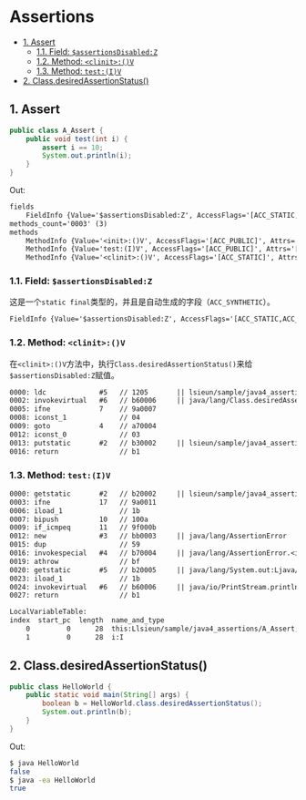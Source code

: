 # Assertions

<!-- TOC -->

- [1. Assert](#1-assert)
  - [1.1. Field: `$assertionsDisabled:Z`](#11-field-assertionsdisabledz)
  - [1.2. Method: `<clinit>:()V`](#12-method-clinitv)
  - [1.3. Method: `test:(I)V`](#13-method-testiv)
- [2. Class.desiredAssertionStatus()](#2-classdesiredassertionstatus)

<!-- /TOC -->

## 1. Assert

```java
public class A_Assert {
    public void test(int i) {
        assert i == 10;
        System.out.println(i);
    }
}
```

Out:

```txt
fields
    FieldInfo {Value='$assertionsDisabled:Z', AccessFlags='[ACC_STATIC,ACC_FINAL,ACC_SYNTHETIC]', Attrs='[]', HexCode='1018000800090000'}
methods_count='0003' (3)
methods
    MethodInfo {Value='<init>:()V', AccessFlags='[ACC_PUBLIC]', Attrs='[Code]', HexCode='...'}
    MethodInfo {Value='test:(I)V', AccessFlags='[ACC_PUBLIC]', Attrs='[Code, MethodParameters]', HexCode='...'}
    MethodInfo {Value='<clinit>:()V', AccessFlags='[ACC_STATIC]', Attrs='[Code]', HexCode='...'}
```

### 1.1. Field: `$assertionsDisabled:Z`

这是一个`static final`类型的，并且是自动生成的字段（`ACC_SYNTHETIC`）。

```txt
FieldInfo {Value='$assertionsDisabled:Z', AccessFlags='[ACC_STATIC,ACC_FINAL,ACC_SYNTHETIC]', Attrs='[]', HexCode='1018000800090000'}
```

### 1.2. Method: `<clinit>:()V`

在`<clinit>:()V`方法中，执行`Class.desiredAssertionStatus()`来给`$assertionsDisabled:Z`赋值。

```txt
0000: ldc             #5   // 1205       || lsieun/sample/java4_assertions/A_Assert
0002: invokevirtual   #6   // b60006     || java/lang/Class.desiredAssertionStatus:()Z
0005: ifne            7    // 9a0007
0008: iconst_1             // 04
0009: goto            4    // a70004
0012: iconst_0             // 03
0013: putstatic       #2   // b30002     || lsieun/sample/java4_assertions/A_Assert.$assertionsDisabled:Z
0016: return               // b1
```

### 1.3. Method: `test:(I)V`

```txt
0000: getstatic       #2   // b20002     || lsieun/sample/java4_assertions/A_Assert.$assertionsDisabled:Z
0003: ifne            17   // 9a0011
0006: iload_1              // 1b
0007: bipush          10   // 100a
0009: if_icmpeq       11   // 9f000b
0012: new             #3   // bb0003     || java/lang/AssertionError
0015: dup                  // 59
0016: invokespecial   #4   // b70004     || java/lang/AssertionError.<init>:()V
0019: athrow               // bf
0020: getstatic       #5   // b20005     || java/lang/System.out:Ljava/io/PrintStream;
0023: iload_1              // 1b
0024: invokevirtual   #6   // b60006     || java/io/PrintStream.println:(I)V
0027: return               // b1

LocalVariableTable:
index  start_pc  length  name_and_type
    0         0      28  this:Llsieun/sample/java4_assertions/A_Assert;
    1         0      28  i:I
```

## 2. Class.desiredAssertionStatus()

```java
public class HelloWorld {
    public static void main(String[] args) {
        boolean b = HelloWorld.class.desiredAssertionStatus();
        System.out.println(b);
    }
}
```

Out:

```bash
$ java HelloWorld
false
$ java -ea HelloWorld
true
```

